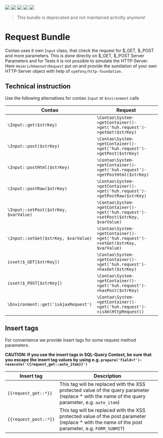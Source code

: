 
![](https://img.shields.io/packagist/v/heimrichhannot/contao-request-bundle.svg)
![](https://img.shields.io/packagist/l/heimrichhannot/contao-request-bundle.svg)
![](https://img.shields.io/packagist/dt/heimrichhannot/contao-request-bundle.svg)
[![](https://img.shields.io/travis/heimrichhannot/contao-request-bundle/master.svg)](https://travis-ci.org/heimrichhannot/contao-request-bundle/)
[![](https://img.shields.io/coveralls/heimrichhannot/contao-request-bundle/master.svg)](https://coveralls.io/github/heimrichhannot/contao-request-bundle)

> This bundle is deprecated and not maintained activilty anymore!

# Request Bundle

Contao uses it own `Input` class, that check the request for $_GET, $_POST and more parameters.
This is done directly on $_GET, $_POST Server Parameters and for Tests it is not possible to simulate the HTTP-Server.
Here `HeimrichHannot\Request` put on and provide the sumilation of your own HTTP-Server object with help of `symfony/http-foundation`.

## Technical instruction

Use the following alternatives for contao `Input` or `Environment` calls

Contao | Request
---- | -----------
`\Input::get($strKey)` | `\Contao\System->getContainer()->get('huh.request')->getGet($strKey)`
`\Input::post($strKey)` | `\Contao\System->getContainer()->get('huh.request')->getPost($strKey)`
`\Input::postHtml($strKey)` | `\Contao\System->getContainer()->get('huh.request')->getPostHtml($strKey)`
`\Input::postRaw($strKey)` | `\Contao\System->getContainer()->get('huh.request')->getPostRaw($strKey)`
`\Input::setPost($strKey, $varValue)` | `\Contao\System->getContainer()->get('huh.request')->setPost($strKey, $varValue)`
`\Input::setGet($strKey, $varValue)` | `\Contao\System->getContainer()->get('huh.request')->setGet($strKey, $varValue)`
`isset($_GET[$strKey])` | `\Contao\System->getContainer()->get('huh.request')->hasGet($strKey)`
`isset($_POST[$strKey])` | `\Contao\System->getContainer()->get('huh.request')->hasPost($strKey)`
`\Environment::get('isAjaxRequest')` | `\Contao\System->getContainer()->get('huh.request')->isXmlHttpRequest()`


## Insert tags

For convenience we provide insert tags for some request method parameters.

**CAUTION: If you use the insert tags in SQL-Query Context, be sure that you escape the insert tag values by using e.g. `prepare('field=?')->execute('{{request_get::auto_item}}')`**


Insert tag | Description
--- | --------- 
`{{request_get::*}}` | This tag will be replaced with the XSS protected value of the query parameter (replace * with the name of the query parameter, e.g. `auto_item`)
`{{request_post::*}}` | This tag will be replaced with the XSS protected value of the post parameter (replace * with the name of the post parameter, e.g. `FORM_SUBMIT`)

